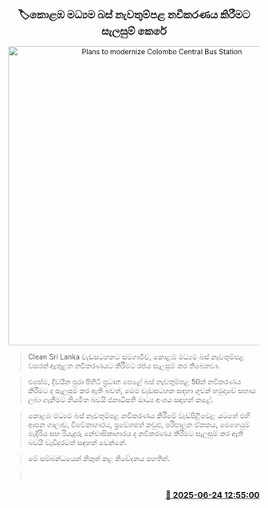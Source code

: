 <p align='center'><b><h2 align='center' title='Plans to modernize Colombo Central Bus Station'>🏷කොළඹ මධ්‍යම බස් නැවතුම්පළ නවීකරණය කිරීමට සැලසුම් කෙරේ</h2></b></p>
<p align='center'><img src='https://helakuru.sgp1.cdn.digitaloceanspaces.com/esana/images/lib/colombo-bus-um.jpg' width='600' alt='Plans to modernize Colombo Central Bus Station'></p>

> Clean Sri Lanka වැඩසටහනට සමගාමීව, කොළඹ මධ්‍යම බස් නැවතුම්පළ වසරක් ඇතුළත නවීකරණයට කිරීමට රජය සැලසුම් කර තිබෙනවා.

> එසේම, දිවයින පුරා පිහිටි ප්‍රධාන පෙළේ බස් නැවතුම්පළ 50ක් නවීකරණය කිරීමට ද සැලසුම් කර ඇති බවත්, මෙම වැඩසටහන සඳහා ගුවන් හමුදාවේ සහාය ලබා ගැනීමට නියමිත බවයි ජනාධිපති මාධ්‍ය අංශය සඳහන් කළේ.

> කොළඹ මධ්‍යම බස් නැවතුම්පළ නවීකරණය කිරීමේ වැඩපිළිවෙළ යටතේ එහි ආපන ශාලාව, විවේකාගාරය, ප්‍රවේශපත් කවුළු, පරිපාලන ඒකකය, මෙහෙයුම් මැදිරිය සහ රියැදුරු නේවාසිකාගාරය ද නවීකරණය කිරීමට සැලසුම් කර ඇති බවයි වැඩිදුරටත් සඳහන් වෙන්නේ.

> මේ සම්බන්ධයෙන් නිකුත් කළ නිවේදනය පහතින්.

>  



<h3 align='right'><a href='https://www.helakuru.lk/esana/p/111296/'>📅 2025-06-24 12:55:00</a></h3>

